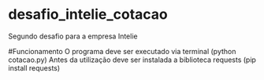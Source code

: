 # desafio_intelie_cotacao
Segundo desafio para a empresa Intelie

#Funcionamento
O programa deve ser executado via terminal (python cotacao.py)
Antes da utilização deve ser instalada a biblioteca requests (pip install requests)
